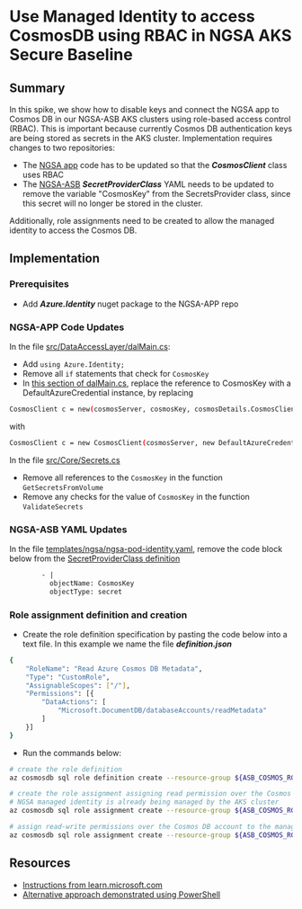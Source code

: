 # Use Managed Identity to access CosmosDB using RBAC in NGSA AKS Secure Baseline

## Summary

In this spike, we show how to disable keys and connect the NGSA app to Cosmos DB in our NGSA-ASB AKS clusters using role-based access control (RBAC). This is important because currently Cosmos DB authentication keys are being stored as secrets in the AKS cluster. Implementation requires changes to two repositories:

- The [NGSA app](https://github.com/retaildevcrews/ngsa-app) code has to be updated so that the ***CosmosClient*** class uses RBAC
- The [NGSA-ASB](https://github.com/retaildevcrews/ngsa-asb) ***SecretProviderClass*** YAML needs to be updated to remove the variable "CosmosKey" from the SecretsProvider class, since this secret will no longer be stored in the cluster.

Additionally, role assignments need to be created to allow the managed identity to access the Cosmos DB.

## Implementation

### Prerequisites

- Add ***Azure.Identity*** nuget package to the NGSA-APP repo

### NGSA-APP Code Updates

In the file [src/DataAccessLayer/dalMain.cs](https://github.com/retaildevcrews/ngsa-app/blob/main/src/DataAccessLayer/dalMain.cs):

- Add `using Azure.Identity;`
- Remove all `if` statements that check for `CosmosKey`
- In [this section of dalMain.cs](https://github.com/retaildevcrews/ngsa-app/blob/main/src/DataAccessLayer/dalMain.cs#L103), replace the reference to CosmosKey with a DefaultAzureCredential instance, by replacing

```bash
CosmosClient c = new(cosmosServer, cosmosKey, cosmosDetails.CosmosClientOptions);
```

with

```bash
CosmosClient c = new CosmosClient(cosmosServer, new DefaultAzureCredential(), cosmosDetails.CosmosClientOptions);
```

In the file [src/Core/Secrets.cs](https://github.com/retaildevcrews/ngsa-app/blob/main/src/Core/Secrets.cs)

- Remove all references to the `CosmosKey` in the function `GetSecretsFromVolume`
- Remove any checks for the value of `CosmosKey` in the function `ValidateSecrets`

### NGSA-ASB YAML Updates

In the file [templates/ngsa/ngsa-pod-identity.yaml](https://github.com/retaildevcrews/ngsa-asb/blob/main/templates/ngsa/ngsa-pod-identity.yaml), remove the code block below from the [SecretProviderClass definition](https://github.com/retaildevcrews/ngsa-asb/blob/main/templates/ngsa/ngsa-pod-identity.yaml#L43)

```bash
        - |
          objectName: CosmosKey
          objectType: secret
```

### Role assignment definition and creation

- Create the role definition specification by pasting the code below into a text file. In this example we name the file ***definition.json***

```bash
{
    "RoleName": "Read Azure Cosmos DB Metadata",
    "Type": "CustomRole",
    "AssignableScopes": ["/"],
    "Permissions": [{
        "DataActions": [
            "Microsoft.DocumentDB/databaseAccounts/readMetadata"
        ]
    }]
}
```

- Run the commands below:

```bash
# create the role definition
az cosmosdb sql role definition create --resource-group ${ASB_COSMOS_RG_NAME} --account-name ${ASB_COSMOS_DB_NAME} --body @definition.json

# create the role assignment assigning read permission over the Cosmos DB account to the NGSA managed identity
# NGSA managed identity is already being managed by the AKS cluster
az cosmosdb sql role assignment create --resource-group ${ASB_COSMOS_RG_NAME} --account-name ${ASB_COSMOS_DB_NAME} --role-definition-name "Read Azure Cosmos DB Metadata" --principal-id ${ASB_NGSA_MI_PRINCIPAL_ID} --scope ${ASB_COSMOS_ID}

# assign read-write permissions over the Cosmos DB account to the managed identity
az cosmosdb sql role assignment create --resource-group ${ASB_COSMOS_RG_NAME} --account-name ${ASB_COSMOS_DB_NAME} --role-definition-id 00000000-0000-0000-0000-000000000002 --principal-id ${ASB_NGSA_MI_PRINCIPAL_ID} --scope ${ASB_COSMOS_ID}
```

## Resources

- [Instructions from learn.microsoft.com](https://learn.microsoft.com/en-us/azure/cosmos-db/managed-identity-based-authentication#grant-access-to-your-azure-cosmos-db-account)
- [Alternative approach demonstrated using PowerShell](https://joonasaijala.com/2021/07/01/how-to-using-managed-identities-to-access-cosmos-db-data-via-rbac-and-disabling-authentication-via-keys/)
